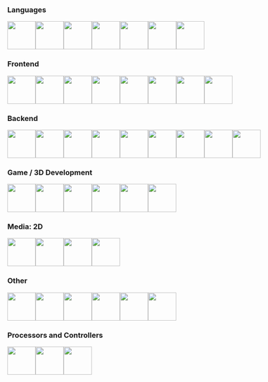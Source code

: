 

<h3>Languages</h3>

<div style="display: flex; flex-direction: row">
  <img src="https://cdn.jsdelivr.net/gh/devicons/devicon@latest/icons/javascript/javascript-original.svg" width="64" height="64" />
  <img src="https://cdn.jsdelivr.net/gh/devicons/devicon@latest/icons/typescript/typescript-original.svg" width="64" height="64" />
  <img src="https://cdn.jsdelivr.net/gh/devicons/devicon@latest/icons/css3/css3-original.svg" width="64" height="64" />
  <img src="https://cdn.jsdelivr.net/gh/devicons/devicon@latest/icons/html5/html5-original.svg" width="64" height="64" />
  <img src="https://cdn.jsdelivr.net/gh/devicons/devicon@latest/icons/graphql/graphql-plain.svg" width="64" height="64" />
  <img src="https://cdn.jsdelivr.net/gh/devicons/devicon@latest/icons/c/c-original.svg" width="64" height="64" />
  <img src="https://cdn-icons-png.flaticon.com/512/6132/6132222.png" width="64" height="64" />
</div>

<h3>Frontend</h3>

<div style="display: flex; flex-direction: row">
  <img src="https://cdn.jsdelivr.net/gh/devicons/devicon@latest/icons/react/react-original.svg" width="64" height="64" />
  <img src="https://static-00.iconduck.com/assets.00/sdk-react-native-icon-512x490-ynyk8t4w.png" width="64" height="64" />
  <img src="https://cdn.jsdelivr.net/gh/devicons/devicon@latest/icons/reactrouter/reactrouter-original.svg" width="64" height="64" />
  <img src="https://cdn.jsdelivr.net/gh/devicons/devicon@latest/icons/reactnavigation/reactnavigation-original.svg" width="64" height="64" />
  <img src="https://cdn.jsdelivr.net/gh/devicons/devicon@latest/icons/redux/redux-original.svg" width="64" height="64" />
  <img src="https://cdn.jsdelivr.net/gh/devicons/devicon@latest/icons/tailwindcss/tailwindcss-original.svg" width="64" height="64"  />
  <img src="https://cdn.jsdelivr.net/gh/devicons/devicon@latest/icons/materialui/materialui-original.svg" width="64" height="64" />
  <img src="https://cdn.jsdelivr.net/gh/devicons/devicon@latest/icons/vitejs/vitejs-original.svg" width="64" height="64" />
  

</div>


<h3>Backend</h3>
<div style="display: flex; flex-direction: row">
  <img src="https://cdn.jsdelivr.net/gh/devicons/devicon@latest/icons/nodejs/nodejs-original.svg"  width="64" height="64" />
  <img src="https://cdn.jsdelivr.net/gh/devicons/devicon@latest/icons/express/express-original.svg" width="64" height="64" />
  <img src="https://cdn.jsdelivr.net/gh/devicons/devicon@latest/icons/nestjs/nestjs-original.svg" width="64" height="64" />
  <img src="https://cdn.jsdelivr.net/gh/devicons/devicon@latest/icons/nginx/nginx-original.svg" width="64" height="64" />
  <img src="https://cdn.jsdelivr.net/gh/devicons/devicon@latest/icons/socketio/socketio-original.svg" width="64" height="64" />
  <img src="https://cdn.jsdelivr.net/gh/devicons/devicon@latest/icons/docker/docker-original.svg" width="64" height="64" />
  <img src="https://cdn.jsdelivr.net/gh/devicons/devicon@latest/icons/postgresql/postgresql-original.svg" width="64" height="64" />
  <img src="https://cdn.jsdelivr.net/gh/devicons/devicon@latest/icons/mongodb/mongodb-original.svg" width="64" height="64" />
  <img src="https://cdn.jsdelivr.net/gh/devicons/devicon@latest/icons/redis/redis-original.svg" width="64" height="64" />
</div>

<h3>Game / 3D Development</h3>
<div style="display: flex; flex-direction: row">
  <img src="https://cdn.jsdelivr.net/gh/devicons/devicon@latest/icons/unrealengine/unrealengine-original.svg" width="64" height="64" />
  <img src="https://cdn.jsdelivr.net/gh/devicons/devicon@latest/icons/blender/blender-original.svg" width="64" height="64" />
  <img src="https://cdn.jsdelivr.net/gh/devicons/devicon@latest/icons/threedsmax/threedsmax-original.svg" width="64" height="64" />
  <img src="https://cdn.jsdelivr.net/gh/devicons/devicon@latest/icons/maya/maya-original.svg" width="64" height="64" />
  <img src="https://cdn-icons-png.flaticon.com/512/5968/5968598.png" width="64" height="64" />
  <img src="https://cdn-icons-png.freepik.com/512/5968/5968597.png" width="64" height="64" />
</div>

<h3>Media: 2D</h3>
<div style="display: flex; flex-direction: row">
  <img src="https://cdn.jsdelivr.net/gh/devicons/devicon@latest/icons/photoshop/photoshop-original.svg" width="64" height="64" />
  <img src="https://upload.wikimedia.org/wikipedia/commons/thumb/f/fb/Adobe_Illustrator_CC_icon.svg/2101px-Adobe_Illustrator_CC_icon.svg.png" width="64" height="64" />
  <img src="https://upload.wikimedia.org/wikipedia/commons/thumb/0/0e/Adobe_Audition_CC_icon_%282020%29.svg/2101px-Adobe_Audition_CC_icon_%282020%29.svg.png" width="64" height="64" />
  <img src="https://upload.wikimedia.org/wikipedia/commons/thumb/4/40/Adobe_Premiere_Pro_CC_icon.svg/1051px-Adobe_Premiere_Pro_CC_icon.svg.png" width="64" height="64" />

</div>

<h3>Other</h3>
<div style="display: flex; flex-direction: row">
  <img src="https://cdn.jsdelivr.net/gh/devicons/devicon@latest/icons/linux/linux-original.svg" width="64" height="64" />
  <img src="https://cdn.jsdelivr.net/gh/devicons/devicon@latest/icons/ubuntu/ubuntu-original.svg" width="64" height="64" />
  <img src="https://cdn.jsdelivr.net/gh/devicons/devicon@latest/icons/handlebars/handlebars-original.svg" width="64" height="64" /> 
  <img src="https://cdn.jsdelivr.net/gh/devicons/devicon@latest/icons/vscode/vscode-original.svg" width="64" height="64" />
  <img src="https://cdn.jsdelivr.net/gh/devicons/devicon@latest/icons/amazonwebservices/amazonwebservices-original-wordmark.svg" width="64" height="64" />
  <img src="https://cdn.jsdelivr.net/gh/devicons/devicon@latest/icons/postman/postman-original.svg" width="64" height="64" />
</div>


<h3>Processors and Controllers</h3>
<div style="display: flex; flex-direction: row">
  <img src="https://cdn.jsdelivr.net/gh/devicons/devicon@latest/icons/arduino/arduino-original.svg" width="64" height="64" />
  <img src="https://cdn.jsdelivr.net/gh/devicons/devicon@latest/icons/raspberrypi/raspberrypi-original.svg" width="64" height="64" />
  <img src="https://static-00.iconduck.com/assets.00/espressif-icon-2048x2048-z4owwfhw.png" width="64" height="64" />
</div>
          

            

          
            

          
            

            

          
<!--
**TravikDev/TravikDev** is a ✨ _special_ ✨ repository because its `README.md` (this file) appears on your GitHub profile.

Here are some ideas to get you started:

- 🔭 I’m currently working on ...
- 🌱 I’m currently learning ...
- 👯 I’m looking to collaborate on ...
- 🤔 I’m looking for help with ...
- 💬 Ask me about ...
- 📫 How to reach me: ...
- 😄 Pronouns: ...
- ⚡ Fun fact: ...
-->
